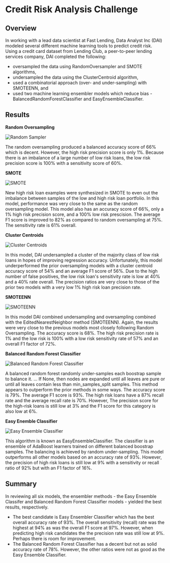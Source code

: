 # Credit Risk Analysis Challenge

## Overview
In working with a lead data scientist at Fast Lending, Data Analyst Inc (DAI) modeled several different machine learning tools to predict credit risk.
Using a credit card dataset from Lending Club, a peer-to-peer lending services company, DAI completed the following:

* oversampled the data using RandomOversampler and SMOTE algorithms,
* undersampled the data using the ClusterCentroid algorithm,
* used a combinatorial approach (over- and under-sampling) with SMOTEENN, and 
* used two machine learning ensembler models which reduce bias - BalancedRandomForestClassifier and EasyEnsembleClassifier.


## Results

**Random Oversampling**

![Random Sampler](https://user-images.githubusercontent.com/35401581/145309702-7b2a3af3-0e84-4476-a865-e6826c0dba8b.png)

The random oversampling produced a balanced accuracy score of 66% which is decent.  However, the high risk precision score is only 1%.  Because there is an imbalance of a large number of low risk loans, the low risk precision score is 100% with a sensitivity score of 60%.

**SMOTE**

![SMOTE](https://user-images.githubusercontent.com/35401581/145309818-dbc7ada4-cc41-48c3-ae8a-570ef4dbecd8.png)

New high risk loan examples were synthesized in SMOTE to even out the imbalance between samples of the low and high risk loan portfolio.  In this model, performance was very close to the same as the random oversampling model.  This model also has an accuracy score of 66%, only a 1% high risk precision score, and a 100% low risk prescision.  The average F1 score is improved to 82% as compared to random oversampling at 75%.  The sensitivity rate is 61% overall.

**Cluster Centroids**

![Cluster Centroids](https://user-images.githubusercontent.com/35401581/145309830-1525d320-5301-4e68-8286-e982379bc910.png)

In this model, DAI undersampled a cluster of the majority class of low risk loans in hopes of improving regression accuracy.  Unfortunately, this model underperformed the prior oversampling models with a cluster centroid accuracy score of 54% and an average F1 score of 56%.  Due to the high number of false positives, the low risk loan's sensitivity rate is low at 40% and a 40% rate overall.  The precision ratios are very close to those of the prior two models with a very low 1% high risk loan precision rate.

**SMOTEENN**

![SMOTEENN](https://user-images.githubusercontent.com/35401581/145309882-994db0c2-8944-4ee9-aecf-0e07ae63b015.png)

In this model DAI combined undersampling and oversampling combined with the EditedNearestNeighbor method (SMOTEENN).  Again, the results were very close to the previous models most closely following Random Oversampling.  The accuracy score is 68%.  The high risk precision rate is 1% and the low risk is 100% with a low risk sensitivity rate of 57% and an overall F1 factor of 72%.  

**Balanced Random Forest Classifier**

![Balanced Random Forest Classifier](https://user-images.githubusercontent.com/35401581/145722381-57b66e09-d2eb-407b-9fa4-a708539fafd0.png)

A balanced random forest randomly under-samples each boostrap sample to balance it. ... If None, then nodes are expanded until all leaves are pure or until all leaves contain less than min_samples_split samples.  This method appears to outperform the prior methods in some ways. The accuracy score is 79%.  The average F1 score is 93%.  The high risk loans have a 87% recall rate and the average recall rate is 70%.  However, The precision score for the high-risk loans is still low at 3% and the F1 score for this category is also low at 6%.  

**Easy Enemble Classifier**

![Easy Ensemble Classifier](https://user-images.githubusercontent.com/35401581/145309901-2b4c4b46-18d9-468a-bf7c-67ed4007e69d.png)

This algorithm is known as EasyEnsembleClassifier. The classifier is an ensemble of AdaBoost learners trained on different balanced boostrap samples. The balancing is achieved by random under-sampling.  This model outperforms all other models based on an accuracy rate of 93%.  However, the precision of high risk loans is still low at 9% with a sensitivity or recall ratio of 92% but with an F1 factor of 16%.

## Summary
In reviewing all six models, the ensembler methods - the Easy Ensemble Classifer and Balanced Random Forest Classifier models - yielded the best results, respectively. 
* The best candidate is Easy Ensembler Classifier which has the best overall accuracy rate of 93%.  The overall sensitivity (recall) rate was the highest at 94% as was the overall F1 score at 97%.  However, when predicting high risk candidates the the precision rate was still low at 9%.  Perhaps there is room for improvement.
* The Balanced Random Forest Classifier has a decent but not as solid accuracy rate of 78%.  However, the other ratios were not as good as the Easy Ensemble Classifier.  

   

